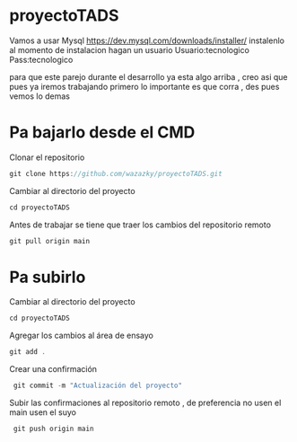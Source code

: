 # proyectoTADS
Vamos a usar Mysql https://dev.mysql.com/downloads/installer/ instalenlo 
al momento de instalacion hagan un usuario 
Usuario:tecnologico
Pass:tecnologico

para que este parejo durante el desarrollo 
ya esta algo arriba , creo asi que pues ya iremos trabajando 
primero lo importante es que corra , des pues vemos lo demas

# Pa bajarlo desde el CMD
Clonar el repositorio
```javascript
git clone https://github.com/wazazky/proyectoTADS.git
```
Cambiar al directorio del proyecto
```javascript
cd proyectoTADS
```

Antes de trabajar se tiene que traer los cambios del repositorio remoto
```javascript
git pull origin main
```

# Pa subirlo
Cambiar al directorio del proyecto 

```javascript
cd proyectoTADS
```
Agregar los cambios al área de ensayo
```javascript
git add . 
```
Crear una confirmación
```javascript
 git commit -m "Actualización del proyecto" 
```
Subir las confirmaciones al repositorio remoto , de preferencia no usen el main usen el suyo
```javascript
 git push origin main
```


